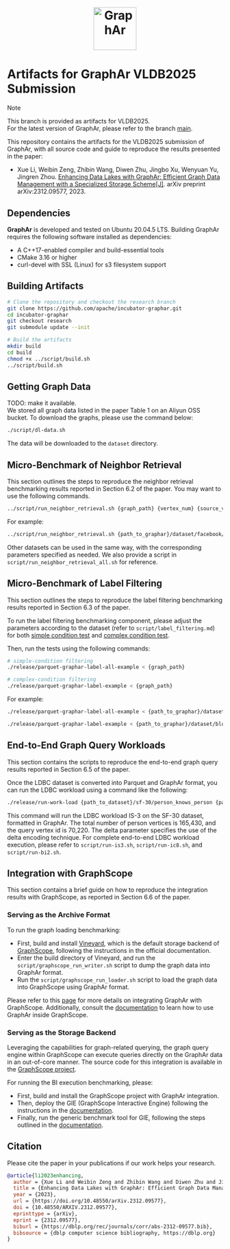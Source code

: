 <h1 align="center" style="clear: both;">
    <img src="docs/images/graphar-logo.svg" width="100" alt="GraphAr">
</h1>

# Artifacts for GraphAr VLDB2025 Submission

> [!NOTE]  
> This branch is provided as artifacts for VLDB2025.   
> For the latest version of GraphAr, please refer to the branch [main](https://github.com/apache/incubator-graphar).

This repository contains the artifacts for the VLDB2025 submission of GraphAr, with all source code and guide to reproduce the results presented in the paper:

- Xue Li, Weibin Zeng, Zhibin Wang, Diwen Zhu, Jingbo Xu, Wenyuan Yu,
  Jingren Zhou. [Enhancing Data Lakes with GraphAr: Efficient Graph Data
  Management with a Specialized Storage
  Scheme\[J\]](https://arxiv.org/abs/2312.09577). arXiv preprint
  arXiv:2312.09577, 2023.



## Dependencies

**GraphAr** is developed and tested on Ubuntu 20.04.5 LTS. Building GraphAr requires the following software installed as dependencies:

- A C++17-enabled compiler and build-essential tools
- CMake 3.16 or higher
- curl-devel with SSL (Linux) for s3 filesystem support

## Building Artifacts

```bash
# Clone the repository and checkout the research branch
git clone https://github.com/apache/incubator-graphar.git
cd incubator-graphar
git checkout research
git submodule update --init

# Build the artifacts
mkdir build
cd build
chmod +x ../script/build.sh
../script/build.sh
```

## Getting Graph Data

TODO: make it available.    
We stored all graph data listed in the paper Table 1 on an Aliyun OSS bucket.
To download the graphs, please use the command below:

```bash
./script/dl-data.sh
```
The data will be downloaded to the `dataset` directory.


## Micro-Benchmark of Neighbor Retrieval

This section outlines the steps to reproduce the neighbor retrieval benchmarking results reported in Section 6.2 of the paper. You may want to use the following commands.

```bash
../script/run_neighbor_retrieval.sh {graph_path} {vertex_num} {source_vertex}
```

For example: 

```bash
../script/run_neighbor_retrieval.sh {path_to_graphar}/dataset/facebook/facebook 4039 1642
```

Other datasets can be used in the same way, with the corresponding parameters specified as needed. We also provide a script in `script/run_neighbor_retrieval_all.sh` for reference.

## Micro-Benchmark of Label Filtering

This section outlines the steps to reproduce the label filtering benchmarking results reported in Section 6.3 of the paper. 

To run the label filtering benchmarking component, please adjust the parameters according to the dataset (refer to `script/label_filtering.md`) for both [simple condition test](https://github.com/lixueclaire/arrow/blob/encoding-graphar/cpp/examples/parquet/graphar/test-all.cc) and [complex condition test](https://github.com/lixueclaire/arrow/blob/encoding-graphar/cpp/examples/parquet/graphar/test.cc).

Then, run the tests using the following commands:

```bash
# simple-condition filtering
./release/parquet-graphar-label-all-example < {graph_path} 

# complex-condition filtering
./release/parquet-graphar-label-example < {graph_path} 
```

For example:

```bash
./release/parquet-graphar-label-all-example < {path_to_graphar}/dataset/bloom/bloom-43-nodes.csv

./release/parquet-graphar-label-example < {path_to_graphar}/dataset/bloom/bloom-43-nodes.csv
```

## End-to-End Graph Query Workloads

This section contains the scripts to reproduce the end-to-end graph query results reported in Section 6.5 of the paper.

Once the LDBC dataset is converted into Parquet and GraphAr format, you can run the LDBC workload using a command like the following:

```bash
./release/run-work-load {path_to_dataset}/sf-30/person_knows_person {path_to_dataset}/sf-30/person_knows_person-vertex-base 165430 70220 delta
```

This command will run the LDBC workload IS-3 on the SF-30 dataset, formatted in GraphAr. The total number of person vertices is 165,430, and the query vertex id is 70,220. The delta parameter specifies the use of the delta encoding technique. For complete end-to-end LDBC workload execution, please refer to `script/run-is3.sh`, `script/run-ic8.sh`, and `script/run-bi2.sh`.

## Integration with GraphScope

This section contains a brief guide on how to reproduce the integration results with GraphScope, as reported in Section 6.6 of the paper.

### Serving as the Archive Format

To run the graph loading benchmarking: 

- First, build and install [Vineyard](https://github.com/v6d-io/v6d), which is the default storage backend of [GraphScope](https://github.com/alibaba/GraphScope), following the instructions in the official documentation.
- Enter the build directory of Vineyard, and run the `script/graphscope_run_writer.sh` script to dump the graph data into GraphAr format.
- Run the `script/graphscope_run_loader.sh` script to load the graph data into GraphScope using GraphAr format.

Please refer to this [page](https://graphar.apache.org/docs/libraries/cpp/examples/graphscope) for more details on  integrating GraphAr with GraphScope. Additionally, consult the [documentation](https://graphscope.io/docs/storage_engine/graphar) to learn how to use GraphAr inside GraphScope.

### Serving as the Storage Backend

Leveraging the capabilities for graph-related querying, the graph query engine within GraphScope can execute queries directly on the GraphAr data in an out-of-core manner. 
The source code for this integration is available in the [GraphScope project](https://github.com/shirly121/GraphScope/tree/gie-grin/interactive_engine/executor/assembly/grin_graphar/src).

For running the BI execution benchmarking, please:

- First, build and install the GraphScope project with GraphAr integration.
- Then, deploy the GIE (GraphScope Interactive Engine) following the instructions in the [documentation](https://graphscope.io/docs/interactive_engine/deployment).
- Finally, run the generic benchmark tool for GIE, following the steps outlined in the [documentation](https://5165d22e.graphscope-docs-preview.pages.dev/interactive_engine/benchmark_tool).


## Citation

Please cite the paper in your publications if our work helps your research.

``` bibtex
@article{li2023enhancing,
  author = {Xue Li and Weibin Zeng and Zhibin Wang and Diwen Zhu and Jingbo Xu and Wenyuan Yu and Jingren Zhou},
  title = {Enhancing Data Lakes with GraphAr: Efficient Graph Data Management with a Specialized Storage Scheme},
  year = {2023},
  url = {https://doi.org/10.48550/arXiv.2312.09577},
  doi = {10.48550/ARXIV.2312.09577},
  eprinttype = {arXiv},
  eprint = {2312.09577},
  biburl = {https://dblp.org/rec/journals/corr/abs-2312-09577.bib},
  bibsource = {dblp computer science bibliography, https://dblp.org}
}
```
